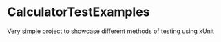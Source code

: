 ﻿# CalculatorTestExamples

 
Very simple project to showcase different methods of testing using xUnit
